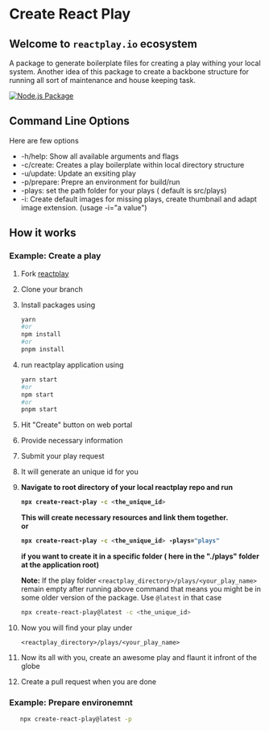 # Create React Play

## Welcome to `reactplay.io` ecosystem

A package to generate boilerplate files for creating a play withing your local system. Another idea of this package to create a backbone structure for running all sort of maintenance and house keeping task.

[![Node.js Package](https://github.com/reactplay/create-react-play/actions/workflows/npm-publish.yml/badge.svg)](https://github.com/reactplay/create-react-play/actions/workflows/npm-publish.yml)

## Command Line Options

Here are few options

- -h/help: Show all available arguments and flags
- -c/create: Creates a play boilerplate within local directory structure
- -u/update: Update an exsiting play
- -p/prepare: Prepre an environment for build/run
- -plays: set the path folder for your plays ( default is src/plays)
- -i: Create default images for missing plays, create thumbnail and adapt image extension. (usage -i="a value")

## How it works

### Example: Create a play

1. Fork [reactplay](https://github.com/reactplay/react-play)
2. Clone your branch
3. Install packages using
   ```bash
   yarn
   #or
   npm install
   #or
   pnpm install
   ```
4. run reactplay application using
   ```bash
   yarn start
   #or
   npm start
   #or
   pnpm start
   ```
5. Hit "Create" button on web portal
6. Provide necessary information
7. Submit your play request
8. It will generate an unique id for you
9. <b>Navigate to root directory of your local reactplay repo and run

   ```bash
   npx create-react-play -c <the_unique_id>
   ```
   This will create necessary resources and link them together.
   </b>
   <br />
   <b>
      or
   ```bash
   npx create-react-play -c <the_unique_id> -plays="plays"
   ```
   if you want to create it in a specific folder ( here in the "./plays" folder at the application root)
   </b>

   **Note:** If the play folder `<reactplay_directory>/plays/<your_play_name>` remain empty after running above command that means you might be in some older version of the package. Use `@latest` in that case

   ```bash
   npx create-react-play@latest -c <the_unique_id>
   ```

10. Now you will find your play under
    ```
    <reactplay_directory>/plays/<your_play_name>
    ```
11. Now its all with you, create an awesome play and flaunt it infront of the globe
12. Create a pull request when you are done

### Example: Prepare environemnt

```bash
   npx create-react-play@latest -p
```
